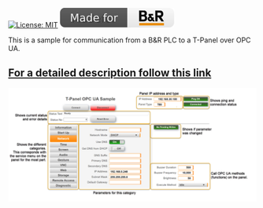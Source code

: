 [![License: MIT](https://img.shields.io/badge/License-MIT-yellow.svg)](https://opensource.org/licenses/MIT)
[![Made For B&R](https://github.com/hilch/BandR-badges/blob/main/Made-For-BrAutomation.svg)](https://www.br-automation.com)

This is a sample for communication from a B&R PLC to a T-Panel over OPC UA.

## [**For a detailed description follow this link**](https://br-automation-com.github.io/mappPanel/)

![](https://github.com/br-automation-com/mappPanel/blob/gh-pages/images/overview.jpg)
